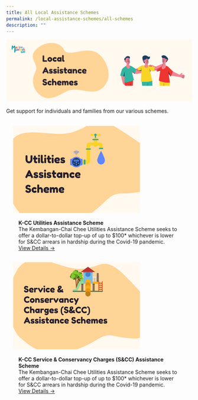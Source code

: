 ```yaml
---
title: All Local Assistance Schemes
permalink: /local-assistance-schemes/all-schemes
description: ""
---
```

![](/images/Banners/Local%20Assistance%20Schemes%20Banner.png)

Get support for individuals and families from our various schemes. 

<ul style="display: grid; grid-template-columns: repeat(auto-fit, minmax(228px, 1fr)); gap: 1rem; margin: 2rem 2vw; padding: 0; list-style-type: none;"> 


<li><div style="position: relative; display: block; height: 100%;  overflow: hidden; text-decoration: none;"><div style="width:343px;height:235px;"><img style="height:235px;width:auto;" src="/images/Local Assistance Scheme/Utilities1.png"></div><div style="position: relative; display: flex; align-items: center; gap: 2em; padding: 1em 1em 0;"><h3 style="font-size: 1em; margin: 0 0 .3em;"></h3></div><p style="padding: 0 1em 1em;margin: 0; overflow: hidden;"><b>K-CC Utilities Assistance Scheme</b><br />The Kembangan-Chai Chee Utilities Assistance Scheme seeks to offer a dollar-to-dollar top-up of up to $100* whichever is lower for S&CC arrears in hardship during the Covid-19 pandemic.<br><a href="/local-assistance-schemes/utilities-assist-scheme">View Details -></a> </p> </div></li> 

<li><div style="position: relative; display: block; height: 100%;  overflow: hidden; text-decoration: none;"><div style="width:343px;height:235px;"><img style="height:235px;width:auto;" src="/images/Local Assistance Scheme/SCC.png"></div><div style="position: relative; display: flex; align-items: center; gap: 2em; padding: 1em 1em 0;"><h3 style="font-size: 1em; margin: 0 0 .3em;"></h3></div><p style="padding: 0 1em 1em;margin: 0; overflow: hidden;"><b>K-CC Service & Conservancy Charges (S&CC) Assistance Scheme</b><br />The Kembangan-Chai Chee Utilities Assistance Scheme seeks to offer a dollar-to-dollar top-up of up to $100* whichever is lower for S&CC arrears in hardship during the Covid-19 pandemic.<br> <a href="/local-assistance-schemes/scc-assist-scheme">View Details -></a> </p> </div></li> 

	
<ul>